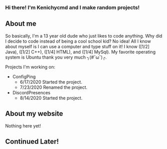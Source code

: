### Hi there! I'm Kenichycmd and I make random projects!
## About me
So basically, I'm a 13 year old dude who just likes to code anything. Why did I decide to code instead of being a cool school kid? No idea! All I know about myself is I can use a computer and type stuff on it! I know ([1/2] Java), ([1/2] C++), ([1/4] HTML), and ([1/4] MySql). My favorite operating system is Ubuntu thank you very much ╮(#ˇωˇ)╭.

Projects I'm working on:
- ConfigPing
  - 6/17/2020 Started the project.
  - 7/23/2020 Renamed the project.
- DiscordPresences
  - 8/14/2020 Started the project.
## About my website
Nothing here yet!
## Continued Later!
